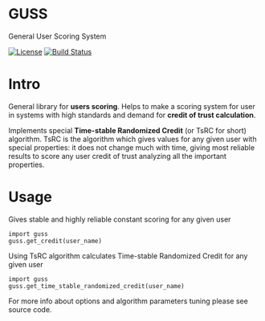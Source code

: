 # GUSS
General User Scoring System

[![License](https://img.shields.io/badge/License-Apache%202.0-blue.svg)](https://opensource.org/licenses/Apache-2.0)
[![Build Status](https://travis-ci.com/Abzac/guss.svg?branch=master)](https://travis-ci.com/Abzac/guss)

# Intro

General library for **users scoring**. 
Helps to make a scoring system for user in systems with high standards and demand for **credit of trust calculation**.

Implements special **Time-stable Randomized Credit** (or TsRC for short) algorithm.
TsRC is the algorithm which gives values for any given user with special properties:
it does not change much with time, giving most reliable results to score any user credit of trust analyzing all the important properties. 

# Usage

Gives stable and highly reliable constant scoring for any given user
```
import guss
guss.get_credit(user_name)
```

Using TsRC algorithm calculates Time-stable Randomized Credit for any given user
```
import guss
guss.get_time_stable_randomized_credit(user_name)
```

For more info about options and algorithm parameters tuning please see source code.
